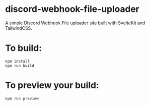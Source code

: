 # discord-webhook-file-uploader
A simple Discord Webhook File uploader site built with SvelteKit and TailwindCSS.

# To build:
```console
npm install
npm run build
```

# To preview your build:
```console
npm run preview
```